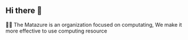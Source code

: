 ## Hi there 👋

🙋‍♀️ The Matazure is an organization focused on computating, We make it more effective to use computing resource

